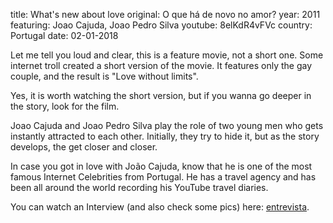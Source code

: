 title: What's new about love
original: O que há de novo no amor?
year: 2011
featuring:  Joao Cajuda, Joao Pedro Silva
youtube: 8elKdR4vFVc
country: Portugal
date: 02-01-2018

Let me tell you loud and clear, this is a feature movie, not a short one. Some internet troll created a short version of the movie. It features only the gay couple, and the result is "Love without limits".

Yes, it is worth watching the short version, but if you wanna go deeper in the story, look for the film.

Joao Cajuda and Joao Pedro Silva play the role of two young men who gets instantly attracted to each other. Initially, they try to hide it, but as the story develops, the get closer and closer.

In case you got in love with João Cajuda, know that he is one of the most famous Internet Celebrities from Portugal. He has a travel agency and has been all around the world recording his YouTube travel diaries.

You can watch an Interview (and also check some pics) here: [entrevista](http://www.novagente.pt/joao-cajuda-entrevista-exclusiva-ator-e-um-dos-bloggers-mais-influentes-do-mundo).
